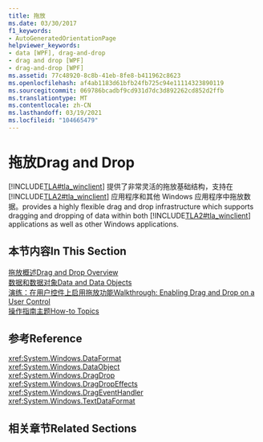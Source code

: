 ```yaml
---
title: 拖放
ms.date: 03/30/2017
f1_keywords:
- AutoGeneratedOrientationPage
helpviewer_keywords:
- data [WPF], drag-and-drop
- drag and drop [WPF]
- drag-and-drop [WPF]
ms.assetid: 77c48920-8c8b-41eb-8fe8-b411962c8623
ms.openlocfilehash: af4ab1183d61bfb24fb725c94e11114323890119
ms.sourcegitcommit: 069786bcadbf9cd931d7dc3d892262cd852d2ffb
ms.translationtype: MT
ms.contentlocale: zh-CN
ms.lasthandoff: 03/19/2021
ms.locfileid: "104665479"
---
```

# <a name="drag-and-drop"></a><span data-ttu-id="b14d1-102">拖放</span><span class="sxs-lookup"><span data-stu-id="b14d1-102">Drag and Drop</span></span>
[!INCLUDE[TLA#tla_winclient](../../../includes/tlasharptla-winclient-md.md)] <span data-ttu-id="b14d1-103">提供了非常灵活的拖放基础结构，支持在 [!INCLUDE[TLA2#tla_winclient](../../../includes/tla2sharptla-winclient-md.md)] 应用程序和其他 Windows 应用程序中拖放数据。</span><span class="sxs-lookup"><span data-stu-id="b14d1-103">provides a highly flexible drag and drop infrastructure which supports dragging and dropping of data within both [!INCLUDE[TLA2#tla_winclient](../../../includes/tla2sharptla-winclient-md.md)] applications as well as other Windows applications.</span></span>  
  
## <a name="in-this-section"></a><span data-ttu-id="b14d1-104">本节内容</span><span class="sxs-lookup"><span data-stu-id="b14d1-104">In This Section</span></span>  
 [<span data-ttu-id="b14d1-105">拖放概述</span><span class="sxs-lookup"><span data-stu-id="b14d1-105">Drag and Drop Overview</span></span>](drag-and-drop-overview.md)  
 [<span data-ttu-id="b14d1-106">数据和数据对象</span><span class="sxs-lookup"><span data-stu-id="b14d1-106">Data and Data Objects</span></span>](data-and-data-objects.md)  
 [<span data-ttu-id="b14d1-107">演练：在用户控件上启用拖放功能</span><span class="sxs-lookup"><span data-stu-id="b14d1-107">Walkthrough: Enabling Drag and Drop on a User Control</span></span>](walkthrough-enabling-drag-and-drop-on-a-user-control.md)  
 [<span data-ttu-id="b14d1-108">操作指南主题</span><span class="sxs-lookup"><span data-stu-id="b14d1-108">How-to Topics</span></span>](drag-and-drop-how-to-topics.md)  
  
## <a name="reference"></a><span data-ttu-id="b14d1-109">参考</span><span class="sxs-lookup"><span data-stu-id="b14d1-109">Reference</span></span>  
 <xref:System.Windows.DataFormat>  
  <xref:System.Windows.DataObject>  
  <xref:System.Windows.DragDrop>  
  <xref:System.Windows.DragDropEffects>  
  <xref:System.Windows.DragEventHandler>  
  <xref:System.Windows.TextDataFormat>  
  
## <a name="related-sections"></a><span data-ttu-id="b14d1-110">相关章节</span><span class="sxs-lookup"><span data-stu-id="b14d1-110">Related Sections</span></span>
